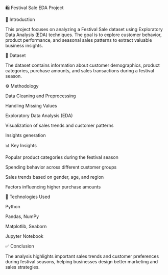 🛍 Festival Sale EDA Project

📌 Introduction

This project focuses on analyzing a Festival Sale dataset using Exploratory Data Analysis (EDA) techniques. The goal is to explore customer behavior, product performance, and seasonal sales patterns to extract valuable business insights.

📂 Dataset

The dataset contains information about customer demographics, product categories, purchase amounts, and sales transactions during a festival season.

⚙ Methodology

Data Cleaning and Preprocessing

Handling Missing Values

Exploratory Data Analysis (EDA)

Visualization of sales trends and customer patterns

Insights generation


📊 Key Insights

Popular product categories during the festival season

Spending behavior across different customer groups

Sales trends based on gender, age, and region

Factors influencing higher purchase amounts


🚀 Technologies Used

Python

Pandas, NumPy

Matplotlib, Seaborn

Jupyter Notebook


✅ Conclusion

The analysis highlights important sales trends and customer preferences during festival seasons, helping businesses design better marketing and sales strategies.
